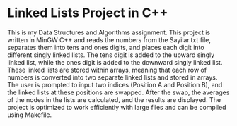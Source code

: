 # **Linked Lists Project in C++**
 This is my Data Structures and Algorithms assignment. 
 This project is written in MinGW C++ and reads the numbers from the Sayilar.txt file, separates them into tens and ones digits, and places each digit into different singly linked lists. The tens digit is added to the upward singly linked list, while the ones digit is added to the downward singly linked list. These linked lists are stored within arrays, meaning that each row of numbers is converted into two separate linked lists and stored in arrays. The user is prompted to input two indices (Position A and Position B), and the linked lists at these positions are swapped. After the swap, the averages of the nodes in the lists are calculated, and the results are displayed. The project is optimized to work efficiently with large files and can be compiled using Makefile.
